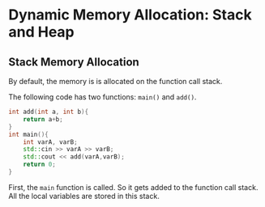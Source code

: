 # Dynamic Memory Allocation: Stack and Heap

## Stack Memory Allocation

By default, the memory is is allocated on the function call stack.

The following code has two functions: `main()` and `add()`.

```cpp
int add(int a, int b){
	return a+b;
}
int main(){
	int varA, varB;
	std::cin >> varA >> varB;
	std::cout << add(varA,varB);
	return 0;
}
```

First, the `main` function is called. So it gets added to the function call stack. All the local variables are stored in this stack.
